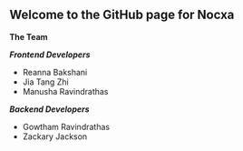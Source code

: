 ## Welcome to the GitHub page for Nocxa

**The Team**

***Frontend Developers***
- Reanna Bakshani
- Jia Tang Zhi
- Manusha Ravindrathas

***Backend Developers***
- Gowtham Ravindrathas
- Zackary Jackson
